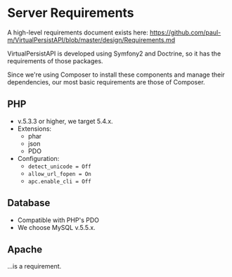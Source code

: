 Server Requirements
===================

A high-level requirements document exists here: https://github.com/paul-m/VirtualPersistAPI/blob/master/design/Requirements.md

VirtualPersistAPI is developed using Symfony2 and Doctrine, so it has the requirements of those packages.

Since we're using Composer to install these components and manage their dependencies, our most basic requirements are those of Composer.

PHP
---

- v.5.3.3 or higher, we target 5.4.x.
- Extensions:
    - phar
    - json
    - PDO
- Configuration:
    - `detect_unicode = Off`
    - `allow_url_fopen = On`
    - `apc.enable_cli = Off`


Database
--------

- Compatible with PHP's PDO
- We choose MySQL v.5.5.x.

Apache
------

...is a requirement.

